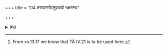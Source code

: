 +++
title = "04 तस्यारण्येऽनुवाक्यो भक्षमन्त्रः"

+++

<details><summary>थिते</summary>

4. The chapter of the Āraṇyaka is (to be used) as the form ula for consuming it.[^1]  

[^1]: From xv.13.17 we know that TĀ IV.21 is to be used here.  
</details>
